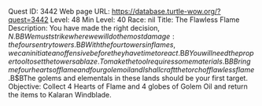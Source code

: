 Quest ID: 3442
Web page URL: https://database.turtle-wow.org/?quest=3442
Level: 48
Min Level: 40
Race: nil
Title: The Flawless Flame
Description: You have made the right decision, $N.$B$BWe must strike where we will do the most damage: the four sentry towers.$B$BWith the four towers in flames, we can initiate an offensive before they have time to react.$B$BYou will need the proper tool to set the towers ablaze. To make the tool requires some materials.$B$BBring me four hearts of flame and four golem oil and I shall craft the torch of flawless flame.$B$BThe golems and elementals in these lands should be your first target.
Objective: Collect 4 Hearts of Flame and 4 globes of Golem Oil and return the items to Kalaran Windblade.
